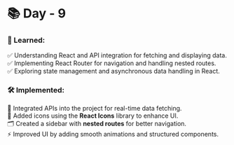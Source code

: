 
# 📚 Day - 9  

### **🎯 Learned:**  
✅ Understanding React and API integration for fetching and displaying data.  
✅ Implementing React Router for navigation and handling nested routes.  
✅ Exploring state management and asynchronous data handling in React.  

### **🛠️ Implemented:**  
🚀 Integrated APIs into the project for real-time data fetching.  
🎨 Added icons using the **React Icons** library to enhance UI.  
🗂️ Created a sidebar with **nested routes** for better navigation.  
⚡ Improved UI by adding smooth animations and structured components.  

